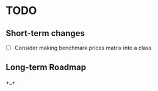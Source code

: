 # TODO

## Short-term changes

- [ ] Consider making benchmark prices matrix into a class

## Long-term Roadmap

+_+